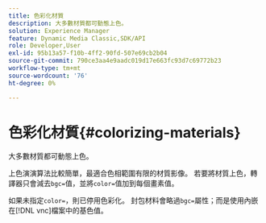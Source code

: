 ```yaml
---
title: 色彩化材質
description: 大多數材質都可動態上色。
solution: Experience Manager
feature: Dynamic Media Classic,SDK/API
role: Developer,User
exl-id: 95b13a57-f10b-4ff2-90fd-507e69cb2b04
source-git-commit: 790ce3aa4e9aadc019d17e663fc93d7c69772b23
workflow-type: tm+mt
source-wordcount: '76'
ht-degree: 0%

---
```


# 色彩化材質{#colorizing-materials}

大多數材質都可動態上色。

上色演演算法比較簡單，最適合色相範圍有限的材質影像。 若要將材質上色，轉譯器只會減去`bgc=`值，並將`color=`值加到每個畫素值。

如果未指定`color=`，則已停用色彩化。 封包材料會略過`bgc=`屬性；而是使用內嵌在[!DNL vnc]檔案中的基色值。
